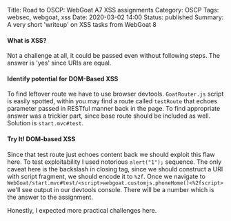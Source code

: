 Title: Road to OSCP: WebGoat A7 XSS assignments
Category: OSCP
Tags: websec, webgoat, xss
Date: 2020-03-02 14:00
Status: published
Summary: A very short 'writeup' on XSS tasks from WebGoat 8

#### What is XSS?
Not a challenge at all, it could be passed even without following steps. The answer is 'yes' since URIs are equal. 

#### Identify potential for DOM-Based XSS
To find leftover route we have to use browser devtools. `GoatRouter.js` script is easily spotted, within you may find a route called `testRoute` that echoes parameter passed in RESTful manner back in the page. To find appropriate answer was a trickier part, since base route should be included as well. Solution is `start.mvc#test`.

#### Try It! DOM-based XSS
Since that test route just echoes content back we should exploit this flaw here. To test exploitability I used notorious `alert("1");` sequence. The only caveat here is the backslash in closing tag, since we should construct a URI with script fragment, we should encode it to `%2f`. Once we navigate to `WebGoat/start.mvc#test/<script>webgoat.customjs.phoneHome()<%2fscript>` we'll see output in our devtools console. There will be a number which is the answer to the assignment.  

Honestly, I expected more practical challenges here.
